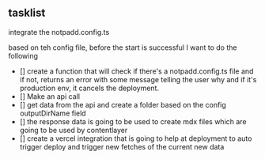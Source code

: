 ## tasklist

integrate the notpadd.config.ts

based on teh config file, before the start is successful I want to do the following

- [] create a function that will check if there's a notpadd.config.ts file and if not, returns an error with some message telling the user why and if it's production env, it cancels the deployment.
- [] Make an api call
- [] get data from the api and create a folder based on the config outputDirName field
- [] the response data is going to be used to create mdx files which are going to be used by contentlayer
- [] create a vercel integration that is going to help at deployment to auto trigger deploy and trigger new fetches of the current new data
